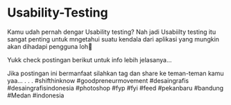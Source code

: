 # Usability-Testing
Kamu udah pernah dengar Usability testing?
Nah jadi Usabiilty testing itu sangat penting untuk mngetahui suatu kendala dari aplikasi yang mungkin akan dihadapi pengguna loh🤨

Yukk check postingan berikut untuk info lebih jelasanya...

Jika postingan ini bermanfaat silahkan tag dan share ke teman-teman kamu yaa...
.
.
.
#shifthinknow
#goodpreneurmovement
#desaingrafis #desaingrafisindonesia #photoshop #fyp #fyi #feed
#pekanbaru #bandung #Medan #indonesia
